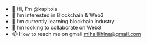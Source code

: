 - 👋 Hi, I’m @kapitola
- 👀 I’m interested in Blockchain & Web3
- 🌱 I’m currently learning blockhain industry
- 💞️ I’m looking to collaborate on Web3
- 📫 How to reach me on gmail mihaillihina@gmail.com

<!---
kapitola/kapitola is a ✨ special ✨ repository because its `README.md` (this file) appears on your GitHub profile.
You can click the Preview link to take a look at your changes.
--->
